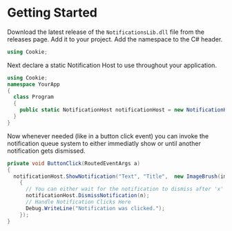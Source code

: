# Getting Started
Download the latest release of the `NotificationsLib.dll` file from the releases page.
Add it to your project.
Add the namespace to the C# header.
```cs
using Cookie;
```
Next declare  a static Notification Host to use throughout your application.
```cs
using Cookie;
namespace YourApp
{
  class Program
  {
    public static NotificationHost notificationHost = new NotificationHost();
  }
}
```
Now whenever needed (like in a button click event) you can invoke the notification queue system to either immediatly show or until another notification gets dismissed.
```cs
private void ButtonClick(RoutedEventArgs a)
{
  notificationHost.ShowNotification("Text", "Title",  new ImageBrush(image), (args) =>
    {
      // You can either wait for the notification to dismiss after 'x' seconds or dismiss immediatly when the notification is clicked.
      notificationHost.DismissNotification(n);
      // Handle Notification Clicks Here
      Debug.WriteLine("Notification was clicked.");
    });
}
```
